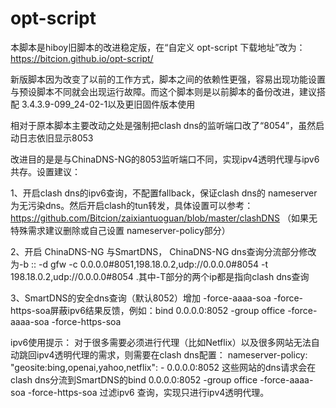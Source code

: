 # opt-script
本脚本是hiboy旧脚本的改进稳定版，在“自定义 opt-script 下载地址”改为：https://bitcion.github.io/opt-script/

新版脚本因为改变了以前的工作方式，脚本之间的依赖性更强，容易出现功能设置与预设脚本不同就会出现运行故障。而这个脚本则是以前脚本的备份改进，建议搭配	3.4.3.9-099_24-02-1以及更旧固件版本使用

相对于原本脚本主要改动之处是强制把clash dns的监听端口改了“8054”，虽然启动日志依旧显示8053

改进目的是是与ChinaDNS-NG的8053监听端口不同，实现ipv4透明代理与ipv6共存。设置建议：

1、开启clash dns的ipv6查询，不配置fallback，保证clash dns的  nameserver为无污染dns。然后开启clash的tun转发，具体设置可以参考：https://github.com/Bitcion/zaixiantuoguan/blob/master/clashDNS   （如果无特殊需求建议删除或自己设置  nameserver-policy部分）

2、开启 ChinaDNS-NG 与SmartDNS， ChinaDNS-NG dns查询分流部分修改为-b :: -d gfw -c 0.0.0.0#8051,198.18.0.2,udp://0.0.0.0#8054 -t 198.18.0.2,udp://0.0.0.0#8054 .其中-T部分的两个ip都是指向clash dns查询

3、SmartDNS的安全dns查询（默认8052）增加 -force-aaaa-soa -force-https-soa屏蔽ipv6结果反馈，例如：bind 0.0.0.0:8052 -group office -force-aaaa-soa -force-https-soa



ipv6使用提示：
对于很多需要必须进行代理（比如Netflix）以及很多网站无法自动跳回ipv4透明代理的需求，则需要在clash dns配置：
  nameserver-policy:
       "geosite:bing,openai,yahoo,netflix": 
             - 0.0.0.0:8052
这些网站的dns请求会在clash dns分流到SmartDNS的bind 0.0.0.0:8052 -group office -force-aaaa-soa -force-https-soa 过滤ipv6 查询，实现只进行ipv4透明代理。

